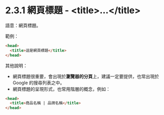 # 2.3.1 網頁標題 - &lt;title&gt;...&lt;/title&gt;

語意：網頁標題。

範例：

```html
<head>
  <title>這是網頁標題</title>
</head>
```

其他說明：

* 網頁標題很重要，會出現於**瀏覽器的分頁**上，建議一定要提供，也常出現於 Google 的搜尋列表之中。
* 網頁標題的呈現形式，也常用階層的概念，例如：

```html
<head>
  <title>商品名稱 | 品牌名稱</title>
</head>
```




